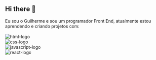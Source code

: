 ## Hi there 👋

Eu sou o Guilherme e sou um programador Front End, atualmente estou aprendendo e criando projetos com:
<br>
<br>
<img src= "https://img.shields.io/badge/HTML5-E34F26?style=for-the-badge&logo=html5&logoColor=white" alt="html-logo" />
<br>
<img src= "https://img.shields.io/badge/CSS3-1572B6?style=for-the-badge&logo=css3&logoColor=white" alt="css-logo" />
<br>
<img src= "https://img.shields.io/badge/JavaScript-323330?style=for-the-badge&logo=javascript&logoColor=F7DF1E" alt="javascript-logo" />
<br>
<img src= "https://img.shields.io/badge/react%20os-0088CC?style=for-the-badge&logo=reactos&logoColor=white" alt="react-logo" />
